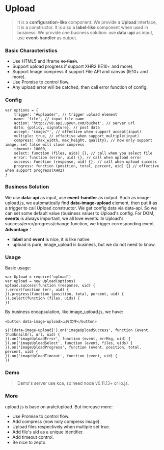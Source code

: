 # Upload
> It is a **configuration-like** component.
We provide a **Upload** interface, it is a constructor.
It is also a **label-like** component when used in business.
We provide one business solution: use **data-api** as input, use **event-handler** as output.

### Basic Characteristics
* Use HTML5 and Iframe <s>no flash</s>.
* Support upload progress if support XHR2 (IE10+ and more).
* Support Image compress if support File API and canvas (IE10+ and more).
* Use Promise to control flow.
* Any upload error will be catched, then call error function of config.

### Config
    var options = {
        trigger: '#uploader', // trigger upload element
        name: 'file', // input file name
        action: 'http://v0.api.upyun.com/bucket', // server url
        data: {policy, signature}, // post data
        accept: 'image/*', // effective when support accept(input)
        multiple: true, // effective when support multiple(input)
        compress: {max_width, max_height, quality}, // now only support image, set false will close compress
        timeout: 10000,
        select: function (files, uids) {}, // call when you select file
        error: function (error, uid) {}, // call when upload error
        success: function (response, uid) {}, // call when upload success
        progress: function (position, total, percent, uid) {} // effective when support progress(XHR2)
    }

### Business Solution
We use **data-api** as input, use **event-handler** as output.
Such as image-upload.js, we automatically find **data-image-upload** element, then put it as a trigger to call Upload constructor.
We get config data via data-api. So we can set some default value (business value) to Upload's config.
For DOM, **events** is always important, we all love events. In Upload's success/error/progress/change function, we trigger corresponding event.
**Advantage**：
* **label** and **event** is nice, it is like native
* upload is pure, image_upload is business, but we do not need to know.

### Usage
Basic usage:

    var Upload = require('upload')
    var upload = new Upload(options)
    upload.success(function (response, uid) {
    ).error(function (err, uid) {
    }).progress(function (position, total, percent, uid) {
    }).select(function (files, uids) {
    })

By business encapsulation, like image_upload.js, we have:

    <button data-image-upload>上传文件</button>

    $('[data-image-upload]').on('imageUploadSuccess', function (event, thumbnailUrl, url, uid) {
    }).on('imageUploadError', function (event, errMsg, uid) {
    }).on('imageUploadSelect', function (event, files, uids) {
    }).on('imageUploadProgress', function (event, position, total, percent, uid) {
    }).on('imageUploadTimeout', function (event, uid) {
    })

### Demo
> Demo's server use koa, so need node v0.11.13+ or io.js.

### More
upload.js is base on arale/upload. But increase more:
* Use Promise to control flow.
* Add compress (now noly compress image).
* Upload files respectively when multiple set true.
* Add file's uid as a unique identifier.
* Add timeout control.
* Be nice to zepto.
